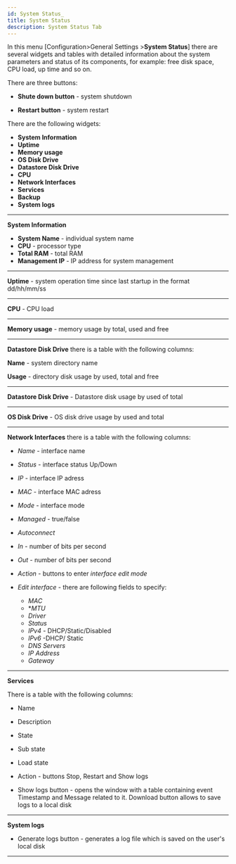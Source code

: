 ```yaml
---
id: System Status_
title: System Status
description: System Status Tab
---
```


In this menu [Configuration>General Settings >**System Status**] there are several widgets and tables with detailed information about the system parameters and status of its components, for example: free disk space, CPU load, up time and so on.

There are three buttons:

- **Shute down button** - system shutdown

- **Restart button** - system restart

There are the following widgets:

- **System Information**
- **Uptime**
- **Memory usage**
- **OS Disk Drive**
- **Datastore Disk Drive**
- **CPU**
- **Network Interfaces**
- **Services**
- **Backup**
- **System logs**

---

**System Information**

- **System Name** - individual system name
- **CPU** - processor type
- **Total RAM** - total RAM
- **Management IP** - IP address for system management

---

**Uptime** - system operation time since last startup in the format dd/hh/mm/ss 

---

**CPU** - CPU load

---

**Memory usage** - memory usage by total, used and free

---

**Datastore Disk Drive** there is a table with the following columns:

**Name** - system directory name

**Usage** - directory disk usage by used, total and free

---

**Datastore Disk Drive** - Datastore disk usage by used of total

---

**OS Disk Drive** - OS disk drive usage by used and total

---

**Network Interfaces**  there is a table with the following columns:

- *Name* - interface name

- *Status* - interface status Up/Down
- *IP* - interface IP adress

- *MAC* - interface MAC adress

- *Mode* - interface mode 
- *Managed* - true/false 
- *Autoconnect* 
- *In* - number of bits per second 
- *Out* - number of bits per second 
- *Action* - buttons to enter *interface edit mode*
- *Edit interface* -  there are following fields to specify:
  - *MAC*
  - **MTU*
  - *Driver*
  - *Status*
  - *IPv4* - DHCP/Static/Disabled
  - *IPv6* -DHCP/ Static
  - *DNS Servers*
  - *IP Address*
  - *Gateway*


---

**Services**

There is a table with the following columns:

- Name  

- Description 
- State

- Sub state 

- Load state

- Action - buttons Stop, Restart and Show logs

- Show logs button - opens the window with a table containing event Timestamp and Message related to it. Download button allows to save logs to a local disk

---

**System logs** 

- Generate logs button - generates a log file which is saved on the user's local disk

---









